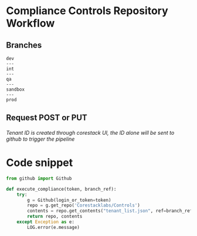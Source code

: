 # Compliance Controls Repository Workflow

Branches
---
    dev
    ---
    int
    ---
    qa
    ---
    sandbox
    ---
    prod

Request POST or PUT
---
<h6>Tenant ID is created through corestack UI, the ID alone will be sent to github to trigger the pipeline</h6>

# Code snippet

```python
from github import Github

def execute_compliance(token, branch_ref):
    try:
        g = Github(login_or_token=token)
        repo = g.get_repo('Corestacklabs/Controls')
        contents = repo.get_contents("tenant_list.json", ref=branch_ref)
        return repo, contents
    except Exception as e:
        LOG.error(e.message)
```